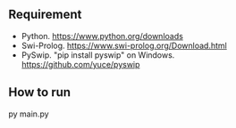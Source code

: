 ## Requirement
- Python. https://www.python.org/downloads
- Swi-Prolog. https://www.swi-prolog.org/Download.html
- PySwip. "pip install pyswip" on Windows. https://github.com/yuce/pyswip
## How to run
py main.py
